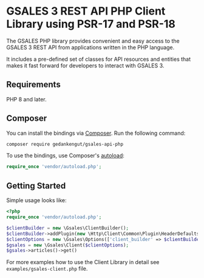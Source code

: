 # GSALES 3 REST API PHP Client Library using PSR-17 and PSR-18

The GSALES PHP library provides convenient and easy access to the GSALES 3 REST API from applications written in the PHP language.

It includes a pre-defined set of classes for API resources and entities that makes it fast forward for developers to interact with GSALES 3.

## Requirements

PHP 8 and later.

## Composer

You can install the bindings via [Composer](http://getcomposer.org/). Run the following command:

```bash
composer require gedankengut/gsales-api-php
```

To use the bindings, use Composer's [autoload](https://getcomposer.org/doc/01-basic-usage.md#autoloading):

```php
require_once 'vendor/autoload.php';
```

## Getting Started

Simple usage looks like:

```php
<?php
require_once 'vendor/autoload.php';

$clientBuilder = new \Gsales\ClientBuilder();
$clientBuilder->addPlugin(new \Http\Client\Common\Plugin\HeaderDefaultsPlugin(['Authorization' => 'xxxxxxxxxxxxxxxxxxxxxxxxxxxxxx']));
$clientOptions = new \Gsales\Options(['client_builder' => $clientBuilder,'api_uri' => 'https://mydomain.de/gsales3/api']);
$gsales = new \Gsales\Client($clientOptions);
$gsales->articles()->get()
```

For more examples how to use the Client Library in detail see `examples/gsales-client.php` file.
